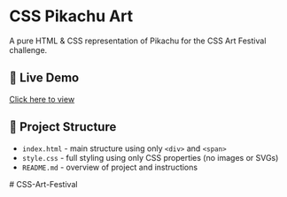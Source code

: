 # CSS Pikachu Art

A pure HTML & CSS representation of Pikachu for the CSS Art Festival challenge.

## 🚀 Live Demo
[Click here to view](https://your-username.github.io/css-art-pikachu/)

## 📂 Project Structure
- `index.html` - main structure using only `<div>` and `<span>`
- `style.css` - full styling using only CSS properties (no images or SVGs)
- `README.md` - overview of project and instructions

#   C S S - A r t - F e s t i v a l  
 